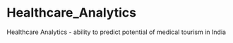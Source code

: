 # Healthcare_Analytics
Healthcare Analytics - ability to predict potential of medical tourism in India
